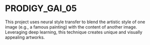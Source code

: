 # PRODIGY_GAI_05
This project uses neural style transfer to blend the artistic style of one image (e.g., a famous painting) with the content of another image. Leveraging deep learning, this technique creates unique and visually appealing artworks.
